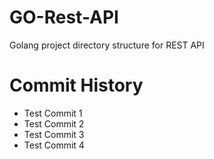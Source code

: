 # GO-Rest-API
Golang project directory structure for REST API

# Commit History
- Test Commit 1
- Test Commit 2
- Test Commit 3
- Test Commit 4